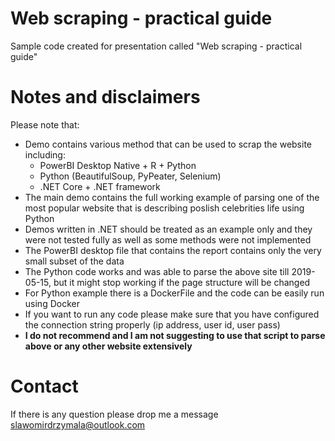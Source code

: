 # Web scraping - practical guide
Sample code created for presentation called "Web scraping - practical guide"

# Notes and disclaimers
Please note that:
* Demo contains various method that can be used to scrap the website including:
    * PowerBI Desktop Native + R + Python
    * Python (BeautifulSoup, PyPeater, Selenium)
    * .NET Core + .NET framework
* The main demo contains the full working example of parsing one of the most popular website that is describing poslish celebrities life using Python
* Demos written in .NET should be treated as an example only and they were not tested fully as well as some methods were not implemented
* The PowerBI desktop file that contains the report contains only the very small subset of the data
* The Python code works and was able to parse the above site till 2019-05-15, but it might stop working if the page structure will be changed
* For Python example there is a DockerFile and the code can be easily run using Docker
* If you want to run any code please make sure that you have configured the connection string properly (ip address, user id, user pass)
* **I do not recommend and I am not suggesting to use that script to parse above or any other website extensively**

# Contact
If there is any question please drop me a message slawomirdrzymala@outlook.com
